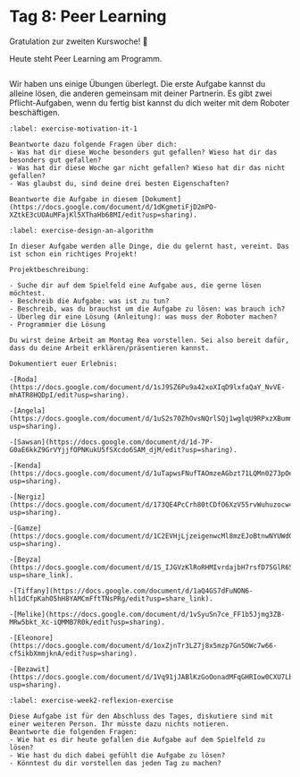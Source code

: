 # Tag 8: Peer Learning

Gratulation zur zweiten Kurswoche! 🎊

Heute steht Peer Learning am Programm.

```{include} ../_peer_learning.md
```

Wir haben uns einige Übungen überlegt. Die erste Aufgabe kannst du alleine lösen, die anderen gemeinsam mit deiner Partnerin. Es gibt zwei Pflicht-Aufgaben, wenn du fertig bist kannst du dich weiter mit dem Roboter beschäftigen.

```{exercise} Wie war die zweite Woche in der IT?
:label: exercise-motivation-it-1

Beantworte dazu folgende Fragen über dich:
- Was hat dir diese Woche besonders gut gefallen? Wieso hat dir das besonders gut gefallen?
- Was hat dir diese Woche gar nicht gefallen? Wieso hat dir das nicht gefallen?
- Was glaubst du, sind deine drei besten Eigenschaften?

Beantworte die Aufgabe in diesem [Dokument](https://docs.google.com/document/d/1dKgmetiFjD2mPO-XZtkE3cUOAuMFajKl5XThaHb68MI/edit?usp=sharing).
```

```{exercise} LEGO MINDSTORMS Weltraum Expedition
:label: exercise-design-an-algorithm

In dieser Aufgabe werden alle Dinge, die du gelernt hast, vereint. Das ist schon ein richtiges Projekt!

Projektbeschreibung:

- Suche dir auf dem Spielfeld eine Aufgabe aus, die gerne lösen möchtest.
- Beschreib die Aufgabe: was ist zu tun?
- Beschreib, was du brauchst um die Aufgabe zu lösen: was brauch ich?
- Überleg dir eine Lösung (Anleitung): was muss der Roboter machen?
- Programmier die Lösung

Du wirst deine Arbeit am Montag Rea vorstellen. Sei also bereit dafür, dass du deine Arbeit erklären/präsentieren kannst.

Dokumentiert euer Erlebnis:

-[Roda](https://docs.google.com/document/d/1sJ9SZ6Pu9a42xoXIqD9lxfaQaY_NvVE-mhATR8HQDpI/edit?usp=sharing).

-[Angela](https://docs.google.com/document/d/1uS2s70ZhOvsNQrlSQj1wglqU9RPxzXBummJgQyeglpY/edit?usp=sharing).

-[Sawsan](https://docs.google.com/document/d/1d-7P-G0aE6kkZ9GrVYjjfOPNKukU5fSXcdo6SAM_djM/edit?usp=sharing).

-[Kenda](https://docs.google.com/document/d/1uTapwsFNufTAOmzeAGbzt71LQMn0273pOeUN4JhTtKU/edit?usp=sharing).

-[Nergiz](https://docs.google.com/document/d/173QE4PcCrh80tCDfO6XzV55rvWuhuzocw4ff1_n0gek/edit?usp=sharing).

-[Gamze](https://docs.google.com/document/d/1C2EVHjLjzeigenwcMl8mzEJoBtnwNYUWd0AIKWOtBnrGPfj9E/edit?usp=sharing).

-[Beyza](https://docs.google.com/document/d/1S_IJGVzKlRoRHMIvrdajbH7rsfD75GlR658BIt2odAE/edit?usp=share_link).

-[Tiffany](https://docs.google.com/document/d/1aQ4GS7dFuNON6-hl1dCfpKahO5hH8YAMCmFftTNsPRg/edit?usp=share_link).

-[Melike](https://docs.google.com/document/d/1vSyuSn7ce_FF1b5Jjmg3ZB-MRw5bkt_Xc-iQMMB7R0k/edit?usp=sharing).

-[Eleonore](https://docs.google.com/document/d/1oxZjnTr3LZ7j8x5mzp7Gn5OWc7w66-cfSikbXmmjknA/edit?usp=sharing).

-[Bezawit](https://docs.google.com/document/d/1Vq91jJABlKzGoOonadMFqGHRIow0CXU7LbwuQeYSPnY/edit?usp=sharing).
```



```{exercise} Das Spielfeld - Reflexion
:label: exercise-week2-reflexion-exercise

Diese Aufgabe ist für den Abschluss des Tages, diskutiere sind mit einer weiteren Person. Ihr müsste dazu nichts notieren.
Beantworte die folgenden Fragen:
- Wie hat es dir heute gefallen die Aufgabe auf dem Spielfeld zu lösen?
- Wie hast du dich dabei gefühlt die Aufgabe zu lösen?
- Könntest du dir vorstellen das jeden Tag zu machen?
```